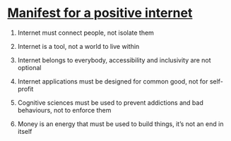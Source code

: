 # [Manifest for a positive internet](https://www.for-a-positive-internet.com/)

1. Internet must connect people, not isolate them

2. Internet is a tool, not a world to live within

3. Internet belongs to everybody, accessibility and inclusivity are not optional

4. Internet applications must be designed for common good, not for self-profit

5. Cognitive sciences must be used to prevent addictions and bad behaviours, not to enforce them

6. Money is an energy that must be used to build things, it’s not an end in itself
